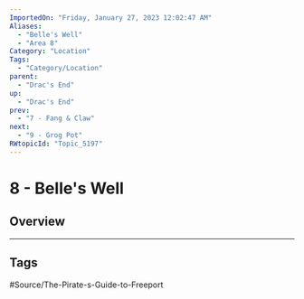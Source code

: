 ```yaml
---
ImportedOn: "Friday, January 27, 2023 12:02:47 AM"
Aliases:
  - "Belle's Well"
  - "Area 8"
Category: "Location"
Tags:
  - "Category/Location"
parent:
  - "Drac's End"
up:
  - "Drac's End"
prev:
  - "7 - Fang & Claw"
next:
  - "9 - Grog Pot"
RWtopicId: "Topic_5197"
---
```

# 8 - Belle's Well
## Overview

---
## Tags
#Source/The-Pirate-s-Guide-to-Freeport


